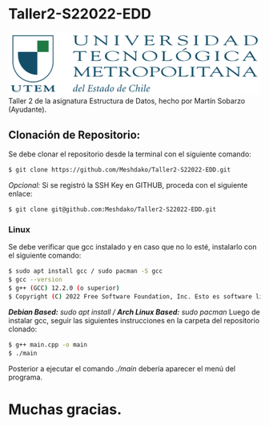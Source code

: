 # Taller2-S22022-EDD
![Image_text](Logo_UTEM.jpg)
Taller 2 de la asignatura Estructura de Datos, hecho por Martín Sobarzo (Ayudante).

## Clonación de Repositorio:
Se debe clonar el repositorio desde la terminal con el siguiente comando:
```bash 
$ git clone https://github.com/Meshdako/Taller2-S22022-EDD.git
```
_Opcional:_ Si se registró la SSH Key en GITHUB, proceda con el siguiente enlace:
```
$ git clone git@github.com:Meshdako/Taller2-S22022-EDD.git
```

### Linux
Se debe verificar que gcc instalado y en caso que no lo esté, instalarlo con el siguiente comando:

```bash 
$ sudo apt install gcc / sudo pacman -S gcc
$ gcc --version
$ g++ (GCC) 12.2.0 (o superior)
$ Copyright (C) 2022 Free Software Foundation, Inc. Esto es software libre; vea el código para las condiciones de copia. NO hay garantía; ni siquiera para MERCANTIBILIDAD o IDONEIDAD PARA UN PROPÓSITO EN PARTICULAR
```
_**Debian Based:** sudo apt install / **Arch Linux Based:** sudo pacman_
Luego de instalar gcc, seguir las siguientes instrucciones en la carpeta del repositorio clonado:

```bash 
$ g++ main.cpp -o main
$ ./main
```
Posterior a ejecutar el comando _./main_ debería aparecer el menú del programa.

# Muchas gracias.
